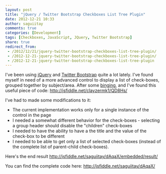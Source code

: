 ```yaml
---
layout: post
title: "jQuery / Twitter Bootstrap Checkboxes List Tree Plugin"
date: 2012-12-21 10:33
author: saguiitay
comments: true
categories: [Development]
tags: [Checkboxes, JavaScript, JQuery, Twitter Bootstrap]
share: true
redirect_from:
 - /2012/12/21/jquery-twitter-bootstrap-checkboxes-list-tree-plugin/
 - /2012-12-21-jquery-twitter-bootstrap-checkboxes-list-tree-plugin/
 - /2012-12-21-jquery-twitter-bootstrap-checkboxes-list-tree-plugin
---
```

I've been using [jQuery](http://jquery.com/) and [Twitter Bootstrap](http://twitter.github.com/bootstrap/) quite a lot lately.
I've found myself in need of a more advanced control to display a list of check-boxes, grouped together by subject/area.
After some [binging](http://bing.com), and I've found this useful piece of code: <http://jsfiddle.net/clayzermk1/QD8Hs/>

I've had to made some modifications to it:

- The current implementation works only for a single instance of the control in the page
- I needed a somewhat different behavior for the check-boxes - selecting a group header should disable the "children" check-boxes
- I needed to have the ability to have a the title and the value of the check-box to be different
- I needed to be able to get only a list of selected check-boxes (instead of the complete list of parent-child check-boxes).

Here's the end result <http://jsfiddle.net/saguiitay/dAqaX/embedded/result/>

You can find the complete code here: <http://jsfiddle.net/saguiitay/dAqaX/>
